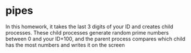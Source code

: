 # pipes
In this homework, it takes the last 3 digits of your ID and creates child processes. These child processes generate random prime numbers between 0 and your ID+100, and the parent process compares which child has the most numbers and writes it on the screen 
